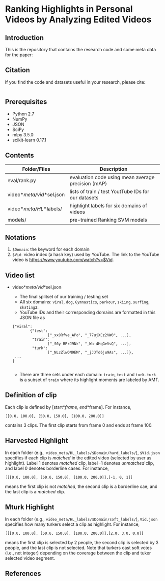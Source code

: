 # Ranking Highlights in Personal Videos by Analyzing Edited Videos

## Introduction

This is the repository that contains the research code and some meta data for the paper:



## Citation

If you find the code and datasets useful in your research, please cite:

```
```

## Prerequisites

* Python 2.7
* NumPy
* JSON
* SciPy
* mlpy 3.5.0
* scikit-learn 0.17.1

## Contents

|  Folder/Files    | Description |
| ---|---|
| eval/rank.py | evaluation code using mean average precision (mAP) |
| video*_*meta/vid*_*sel.json | lists of train / test YoutTube IDs for our datasets |
| video*_*meta/HL*_*labels/ | highlight labels for six domains of videos
| models/ | pre-trained Ranking SVM models

## Notations

1. `$Domain`: the keyword for each domain 
2. `$Vid`: video index (a hash key) used by YouTube. The link to the YouTube video is https://www.youtube.com/watch?v=$Vid. 

## Video list

* video*_*meta/vid*_*sel.json

	* The final splitset of our training / testing set 
	* All six domains: `viral`, `dog`, `Gymnastics`, `parkour`, `skiing`, `surfing`, `skating2`. 
	* YouTube IDs and their corresponding domains are formatted in this JSON file as
	
	```
	{"viral": 
			{"test": 
					["_xxORfve_APo", "_77ujXCz2VW0", ...],
			 "train":
					["_S0y-BPrJ9Nk", "_Wa-4HqGeVsQ", ...],
			 "turk":
					["_NLzZlwON9EM", "_jJJTd6ju9As", ...]},
	 ...
	}		
							
	```
	* There are three sets under each domain: `train`, `test` and `turk`. `turk` is a subset of `train` where its highlight moments are  labeled by AMT. 

## Definition of clip

Each clip is defined by [start*_*frame, end*_*frame].
For instance,
	
	[[0.0, 100.0], [50.0, 150.0], [100.0, 200.0]]

contains 3 clips. The first clip starts from frame 0 and ends at frame 100.

## Harvested Highlight
In each folder (e.g., `video_meta/HL_labels/$Domain/hard_labels/`), `$Vid.json` specifies if each clip is *matched* in the edited video (selected by user as highlight).
Label 1 denotes *matched* clip, label -1 denotes *unmatched* clip, and label 0 denotes borderline cases.
For instance,

	[[[0.0, 100.0], [50.0, 150.0], [100.0, 200.0]],[-1, 0, 1]]

means the first clip is not *matched*, the second clip is a borderline cae, and the last clip is a *matched* clip.

## Mturk Highlight
In each folder (e.g., `video_meta/HL_labels/$Domain/soft_labels/`), `Vid.json` specifies how many turkers select a clip as highlight.
For instance,

	[[[0.0, 100.0], [50.0, 150.0], [100.0, 200.0]],[2.0, 3.0, 0.0]]

means the first clip is selected by 2 people, the second clip is selected by 3 people,  and the last clip is not selected.
Note that turkers cast soft votes (i.e., not integer) depending on the coverage between the clip and tuker selected video segment.

 
## References
